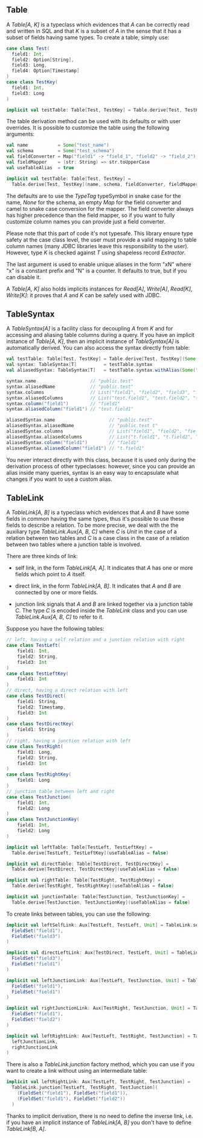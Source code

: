 ## Table

A *Table[A, K]* is a typeclass which evidences that *A* can be correctly read and written in SQL and that *K* is a 
subset of *A* in the sense that it has a subset of fields having same types. To create a table, simply use:

```scala
case class Test(
  field1: Int,
  field2: Option[String],
  field3: Long,
  field4: Option[Timestamp]
)
case class TestKey(
  field1: Int,
  field3: Long
)

implicit val testTable: Table[Test, TestKey] = Table.derive[Test, TestKey]()
```

The table derivation method can be used with its defaults or with user overrides. It is possible to customize the table
using the following arguments:

```scala
val name           = Some("test_name")
val schema         = Some("test_schema")
val fieldConverter = Map("field1" -> "field_1", "field2" -> "field_2")
val fieldMapper    = (str: String) => str.toUpperCase
val useTableAlias  = true

implicit val testTable: Table[Test, TestKey] = 
  Table.derive[Test, TestKey](name, schema, fieldConverter, fieldMapper, useTableAlias)
```

The defaults are to use the *TypeTag* typeSymbol in snake case for the name, *None* for the schema, an empty *Map* for 
the field converter and camel to snake case conversion for the mapper. The field converter always has higher precedence
than the field mapper, so if you want to fully customize column names you can provide just a field converter.

Please note that this part of code it's not typesafe. This library ensure type safety at the case class level, the user
must provide a valid mapping to table column names (many JDBC libraries leave this responsibility to the user). However,
type *K* is checked against *T* using shapeless record *Extractor*.

The last argument is used to enable unique aliases in the form "xN" where "x" is a constant prefix and "N" is a
counter. It defaults to true, but if you can disable it.

A *Table[A, K]* also holds implicits instances for *Read[A]*, *Write[A]*, *Read[K]*, *Write[K]*: it proves that *A* 
and *K* can be safely used with JDBC.

## TableSyntax

A *TableSyntax[A]* is a facility class for decoupling *A* from *K* and for accessing and aliasing table columns during 
a query. If you have an implicit instance of *Table[A, K]*, then an implicit instance of *TableSyntax[A]* is 
automatically derived. You can also access the syntax directly from table: 

```scala
val testTable: Table[Test, TestKey] = Table.derive[Test, TestKey](Some("test"), Some("public"), useTableAlias = false)
val syntax: TableSyntax[T]          = testTable.syntax
val aliasedSyntax: TableSyntax[T]   = testTable.syntax.withAlias(Some("t"))

syntax.name                    // "public.test"
syntax.aliasedName             // "public.test"
syntax.columns                 // List("field1", "field2", "field3", "field4")
syntax.aliasedColumns          // List("test.field1", "test.field2", "test.field3", "test.field4")
syntax.column("field1")        // "field1"
syntax.aliasedColumn("field1") // "test.field1"

aliasedSyntax.name                    // "public.test"
aliasedSyntax.aliasedName             // "public.test t"
aliasedSyntax.columns                 // List("field1", "field2", "field3", "field4")
aliasedSyntax.aliasedColumns          // List("t.field1", "t.field2", "t.field3", "t.field4")
aliasedSyntax.column("field1")        // "field1"
aliasedSyntax.aliasedColumn("field1") // "t.field1"
```

You never interact directly with this class, because it is used only during the derivation process of other typeclasses:
however, since you can provide an alias inside many queries, syntax is an easy way to encapsulate what changes if you
want to use a custom alias.

## TableLink

A *TableLink[A, B]* is a typeclass which evidences that *A* and *B* have some fields in common having the same types,
thus it's possible to use these fields to describe a relation. To be more precise, we deal with the the auxiliary
type *TableLink.Aux[A, B, C]* where *C* is *Unit* in the case of a relation between two tables and *C* is a case
class in the case of a relation between two tables where a junction table is involved. 

There are three kinds of link:

- self link, in the form *TableLink[A, A]*. It indicates that *A* has one or more fields which point to *A* itself. 

- direct link, in the form *TableLink[A, B]*. It indicates that *A* and *B* are connected by one or more fields.

- junction link signals that *A* and *B* are linked together via a junction table *C*. The type *C* is encoded inside 
the *TableLink* class and you can use *TableLink.Aux[A, B, C]* to refer to it.

Suppose you have the following tables:

```scala
// left, having a self relation and a junction relation with right
case class TestLeft(
    field1: Int,
    field2: String,
    field3: Int
)
case class TestLeftKey(
    field1: Int
)
// direct, having a direct relation with left
case class TestDirect(
    field1: String,
    field2: Timestamp,
    field3: Int
)
case class TestDirectKey(
    field1: String
)
// right, having a junction relation with left
case class TestRight(
    field1: Long,
    field2: String,
    field3: Int
)
case class TestRightKey(
    field1: Long
)
// junction table between left and right
case class TestJunction(
    field1: Int,
    field2: Long
)
case class TestJunctionKey(
    field1: Int,
    field2: Long
)

implicit val leftTable: Table[TestLeft, TestLeftKey] =
  Table.derive[TestLeft, TestLeftKey](useTableAlias = false)

implicit val directTable: Table[TestDirect, TestDirectKey] =
  Table.derive[TestDirect, TestDirectKey](useTableAlias = false)

implicit val rightTable: Table[TestRight, TestRightKey] =
  Table.derive[TestRight, TestRightKey](useTableAlias = false)

implicit val junctionTable: Table[TestJunction, TestJunctionKey] =
  Table.derive[TestJunction, TestJunctionKey](useTableAlias = false)
```

To create links between tables, you can use the following:

```scala
implicit val leftSelfLink: Aux[TestLeft, TestLeft, Unit] = TableLink.self[TestLeft](
  FieldSet("field1"),
  FieldSet("field3")
)

implicit val directLeftLink: Aux[TestDirect, TestLeft, Unit] = TableLink.direct[TestDirect, TestLeft](
  FieldSet("field3"),
  FieldSet("field1")
)

implicit val leftJunctionLink: Aux[TestLeft, TestJunction, Unit] = TableLink.direct[TestLeft, TestJunction](
  FieldSet("field1"),
  FieldSet("field1")
)

implicit val rightJunctionLink: Aux[TestRight, TestJunction, Unit] = TableLink.direct[TestRight, TestJunction](
  FieldSet("field1"),
  FieldSet("field2")
)

implicit val leftRightLink: Aux[TestLeft, TestRight, TestJunction] = TableLink.union(
  leftJunctionLink, 
  rightJunctionLink
)
```

There is also a *TableLink.junction* factory method, which you can use if you want to create a link without using an
intermediate table:

```scala
implicit val leftRightLink: Aux[TestLeft, TestRight, TestJunction] = 
  TableLink.junction[TestLeft, TestRight, TestJunction](
    (FieldSet("field1"), FieldSet("field1")),
    (FieldSet("field1"), FieldSet("field2"))
  )
```

Thanks to implicit derivation, there is no need to define the inverse link, i.e. if you have an implicit instance of
*TableLink[A, B]* you don't have to define *TableLink[B, A]*.
